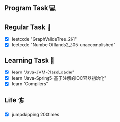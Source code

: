

## Program Task  💻

## Regular Task  🤡
- [x] leetcode "GraphValideTree_261"
- [x] leetcode "NumberOfIlands2_305-unaccomplished"

## Learning Task 🎯
- [x] learn "Java-JVM-ClassLoader"
- [x] learn "Java-Spring5-基于注解的IOC容器初始化"
- [x] learn "Compilers"

## Life 🏄
- [x] jumpskipping 200times